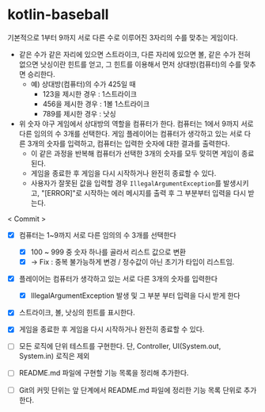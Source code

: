 # kotlin-baseball

기본적으로 1부터 9까지 서로 다른 수로 이루어진 3자리의 수를 맞추는 게임이다.

- 같은 수가 같은 자리에 있으면 스트라이크, 다른 자리에 있으면 볼, 같은 수가 전혀 없으면 낫싱이란 힌트를 얻고, 그 힌트를 이용해서 먼저 상대방(컴퓨터)의 수를 맞추면 승리한다.
    - 예) 상대방(컴퓨터)의 수가 425일 때
        - 123을 제시한 경우 : 1스트라이크
        - 456을 제시한 경우 : 1볼 1스트라이크
        - 789를 제시한 경우 : 낫싱
- 위 숫자 야구 게임에서 상대방의 역할을 컴퓨터가 한다. 컴퓨터는 1에서 9까지 서로 다른 임의의 수 3개를 선택한다. 게임 플레이어는 컴퓨터가 생각하고 있는 서로 다른 3개의 숫자를 입력하고, 컴퓨터는 입력한 숫자에 대한 결과를 출력한다.
    - 이 같은 과정을 반복해 컴퓨터가 선택한 3개의 숫자를 모두 맞히면 게임이 종료된다.
    - 게임을 종료한 후 게임을 다시 시작하거나 완전히 종료할 수 있다.
    - 사용자가 잘못된 값을 입력할 경우 `IllegalArgumentException`를 발생시키고, "[ERROR]"로 시작하는 에러 메시지를 출력 후 그 부분부터 입력을 다시 받는다.



< Commit > 
- [x] 컴퓨터는 1~9까지 서로 다른 임의의 수 3개를 선택한다   
  -[x] 100 ~ 999 중 숫자 하나를 골라서 리스트 값으로 변환
  - [x] -> Fix : 중복 불가능하게 변경 / 정수값이 아닌 초기가 타입이 리스트임.
- [x] 플레이어는 컴퓨터가 생각하고 있는 서로 다른 3개의 숫자를 입력한다
  - [x] IllegalArgumentException 발생 및 그 부분 부터 입력을 다시 받게 한다
- [x] 스트라이크, 볼, 낫싱의 힌트를 표시한다.
- [x] 게임을 종료한 후 게임을 다시 시작하거나 완전히 종료할 수 있다.
- [ ] 모든 로직에 단위 테스트를 구현한다. 단, Controller, UI(System.out, System.in) 로직은 제외
- [ ] README.md 파일에 구현할 기능 목록을 정리해 추가한다.
- [ ] Git의 커밋 단위는 앞 단계에서 README.md 파일에 정리한 기능 목록 단위로 추가한다.

